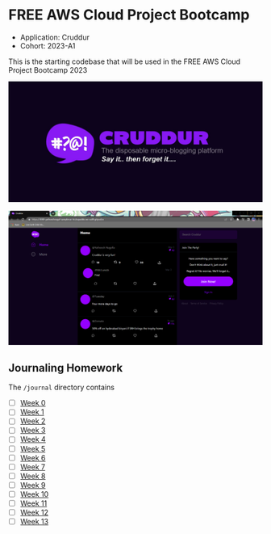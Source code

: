 # FREE AWS Cloud Project Bootcamp

- Application: Cruddur
- Cohort: 2023-A1

This is the starting codebase that will be used in the FREE AWS Cloud Project Bootcamp 2023

![Cruddur Graphic](Journal/assets/cruddur-banner.jpg)

![Cruddur Screenshot](Journal/assets/cruddur-yatheesh.png)

## Journaling Homework

The `/journal` directory contains

- [ ] [Week 0](Journal/week00.md)
- [ ] [Week 1](Journal/week01.md)
- [ ] [Week 2](Journal/week02.md)
- [ ] [Week 3](Journal/week03.md)
- [ ] [Week 4](Journal/week04.md)
- [ ] [Week 5](Journal/week05.md)
- [ ] [Week 6](Journal/week06.md)
- [ ] [Week 7](Journal/week07.md)
- [ ] [Week 8](Journal/week08.md)
- [ ] [Week 9](Journal/week09.md)
- [ ] [Week 10](Journal/week10.md)
- [ ] [Week 11](Journal/week11.md)
- [ ] [Week 12](Journal/week12.md)
- [ ] [Week 13](Journal/week13.md)
